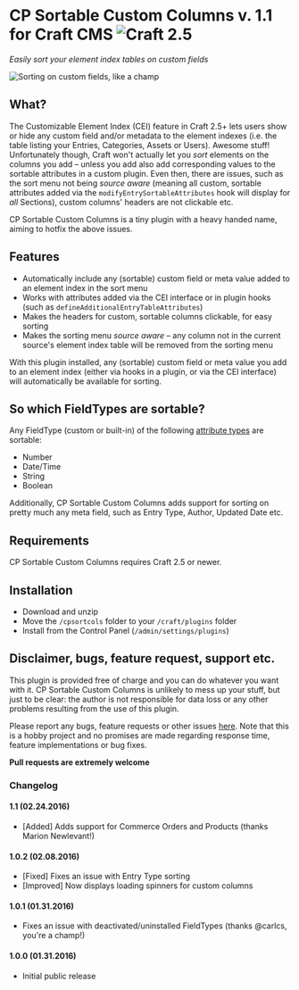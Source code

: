# CP Sortable Custom Columns v. 1.1 for Craft CMS ![Craft 2.5](https://img.shields.io/badge/craft-2.5-red.svg?style=flat-square)

_Easily sort your element index tables on custom fields_

![Sorting on custom fields, like a champ](http://g.recordit.co/lhvfkHZj7E.gif)

## What?

The Customizable Element Index (CEI) feature in Craft 2.5+ lets users show or hide any custom field and/or metadata to the element indexes (i.e. the table listing your Entries, Categories, Assets or Users). Awesome stuff! Unfortunately though, Craft won't actually let you _sort_ elements on the columns you add – unless you add also add corresponding values to the sortable attributes in a custom plugin. Even then, there are issues, such as the sort menu not being _source aware_ (meaning all custom, sortable attributes added via the `modifyEntrySortableAttributes` hook will display for _all_ Sections), custom columns' headers are not clickable etc.

CP Sortable Custom Columns is a tiny plugin with a heavy handed name, aiming to hotfix the above issues.

## Features

* Automatically include any (sortable) custom field or meta value added to an element index in the sort menu
* Works with attributes added via the CEI interface or in plugin hooks (such as `defineAdditionalEntryTableAttributes`)
* Makes the headers for custom, sortable columns clickable, for easy sorting
* Makes the sorting menu _source aware_ – any column not in the current source's element index table will be removed from the sorting menu

With this plugin installed, any (sortable) custom field or meta value you add to an element index (either via hooks in a plugin, or via the CEI interface) will automatically be available for sorting.

## So which FieldTypes are sortable?

Any FieldType (custom or built-in) of the following [attribute types](https://craftcms.com/docs/plugins/field-types#customizing-the-database-column-type) are sortable:

* Number
* Date/Time
* String
* Boolean

Additionally, CP Sortable Custom Columns adds support for sorting on pretty much any meta field, such as Entry Type, Author, Updated Date etc.

## Requirements

CP Sortable Custom Columns requires Craft 2.5 or newer.

## Installation

* Download and unzip
* Move the `/cpsortcols` folder to your `/craft/plugins` folder
* Install from the Control Panel (`/admin/settings/plugins`)

## Disclaimer, bugs, feature request, support etc.

This plugin is provided free of charge and you can do whatever you want with it. CP Sortable Custom Columns is unlikely to mess up your stuff, but just to be clear: the author is not responsible for data loss or any other problems resulting from the use of this plugin.

Please report any bugs, feature requests or other issues [here](https://github.com/mmikkel/CpSortableCustomColumns/issues). Note that this is a hobby project and no promises are made regarding response time, feature implementations or bug fixes.

**Pull requests are extremely welcome**

### Changelog

#### 1.1 (02.24.2016)

* [Added] Adds support for Commerce Orders and Products (thanks Marion Newlevant!)

#### 1.0.2 (02.08.2016)

* [Fixed] Fixes an issue with Entry Type sorting
* [Improved] Now displays loading spinners for custom columns

#### 1.0.1 (01.31.2016)

* Fixes an issue with deactivated/uninstalled FieldTypes (thanks @carlcs, you're a champ!)

#### 1.0.0 (01.31.2016)

* Initial public release
